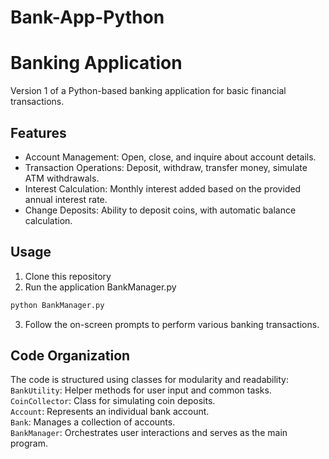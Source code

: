 # Bank-App-Python
# Banking Application
Version 1 of a Python-based banking application for basic financial transactions.

## Features
- Account Management: Open, close, and inquire about account details.
- Transaction Operations: Deposit, withdraw, transfer money, simulate ATM withdrawals.
- Interest Calculation: Monthly interest added based on the provided annual interest rate.
- Change Deposits: Ability to deposit coins, with automatic balance calculation.

## Usage
1. Clone this repository
2. Run the application BankManager.py
  ```bash
  python BankManager.py
  ```
3. Follow the on-screen prompts to perform various banking transactions.

## Code Organization
The code is structured using classes for modularity and readability:
  `BankUtility`: Helper methods for user input and common tasks.  
  `CoinCollector`: Class for simulating coin deposits.  
  `Account`: Represents an individual bank account.  
  `Bank`: Manages a collection of accounts.  
  `BankManager`: Orchestrates user interactions and serves as the main program.  

